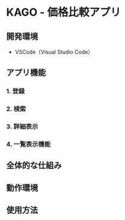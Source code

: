 # KAGO - 価格比較アプリ

## 開発環境

- VSCode（Visual Studio Code）  

## アプリ機能

### 1. 登録  



### 2. 検索  



### 3. 詳細表示  



### 4. 一覧表示機能





## 全体的な仕組み



## 動作環境



## 使用方法

